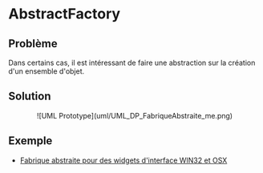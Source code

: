 # AbstractFactory

## Problème

Dans certains cas, il est intéressant de faire une abstraction sur la création
d'un ensemble d'objet.

## Solution

<div style="text-align: center">
![UML Prototype](uml/UML_DP_FabriqueAbstraite_me.png)
</div>

## Exemple

* [Fabrique abstraite pour des widgets d'interface WIN32 et OSX](https://fr.wikibooks.org/wiki/Patrons_de_conception/Fabrique_abstraite#Java)
